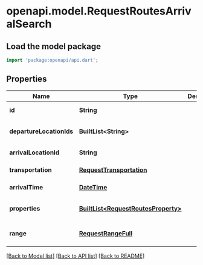 # openapi.model.RequestRoutesArrivalSearch

## Load the model package
```dart
import 'package:openapi/api.dart';
```

## Properties
Name | Type | Description | Notes
------------ | ------------- | ------------- | -------------
**id** | **String** |  | [default to null]
**departureLocationIds** | **BuiltList&lt;String&gt;** |  | [default to const []]
**arrivalLocationId** | **String** |  | [default to null]
**transportation** | [**RequestTransportation**](RequestTransportation.md) |  | [default to null]
**arrivalTime** | [**DateTime**](DateTime.md) |  | [default to null]
**properties** | [**BuiltList&lt;RequestRoutesProperty&gt;**](RequestRoutesProperty.md) |  | [default to const []]
**range** | [**RequestRangeFull**](RequestRangeFull.md) |  | [optional] [default to null]

[[Back to Model list]](../README.md#documentation-for-models) [[Back to API list]](../README.md#documentation-for-api-endpoints) [[Back to README]](../README.md)


